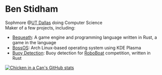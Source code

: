 # Ben Stidham
Sophmore @[UT Dallas](https://github.com/utdal) doing Computer Science  
Maker of a few projects, including:  
 - [Bequeath](https://github.com/Chicken-in-a-Can/Bequeath): A game engine and programming language written in Rust, a game in the language
 - [BossOS](https://github.com/Chicken-in-a-Can/The-Executive-OS): Arch Linux-based operating system using KDE Plasma
 - [Buoy Detection](https://github.com/MHSeals/BuoyDetection): Buoy detection for [RoboBoat](https://github.com/robonation) competition, written in Rust

[![Chicken in a Can's GitHub stats](https://github-readme-stats.vercel.app/api/top-langs/?username=chicken-in-a-can&langs_count=4&theme=transparent)](https://github.com/anuraghazra/github-readme-stats)

